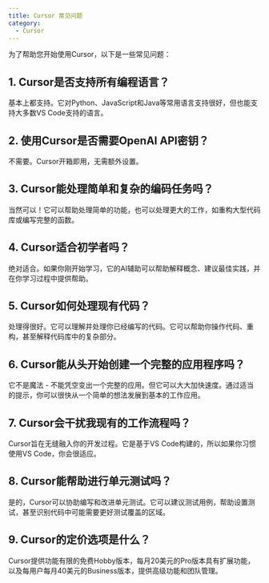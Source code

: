 ```yaml
---
title: Cursor 常见问题
category:
  - Cursor
---
```


为了帮助您开始使用Cursor，以下是一些常见问题：

## 1. Cursor是否支持所有编程语言？
基本上都支持。它对Python、JavaScript和Java等常用语言支持很好，但也能支持大多数VS Code支持的语言。

## 2. 使用Cursor是否需要OpenAI API密钥？
不需要。Cursor开箱即用，无需额外设置。

## 3. Cursor能处理简单和复杂的编码任务吗？
当然可以！它可以帮助处理简单的功能，也可以处理更大的工作，如重构大型代码库或编写完整的函数。

## 4. Cursor适合初学者吗？
绝对适合。如果你刚开始学习，它的AI辅助可以帮助解释概念、建议最佳实践，并在你学习过程中提供帮助。

## 5. Cursor如何处理现有代码？
处理得很好。它可以理解并处理你已经编写的代码。它可以帮助你操作代码、重构，甚至解释代码库中的复杂部分。

## 6. Cursor能从头开始创建一个完整的应用程序吗？
它不是魔法 - 不能凭空变出一个完整的应用。但它可以大大加快速度。通过适当的提示，你可以很快从一个简单的想法发展到基本的工作应用。

## 7. Cursor会干扰我现有的工作流程吗？
Cursor旨在无缝融入你的开发过程。它是基于VS Code构建的，所以如果你习惯使用VS Code，你会很适应。

## 8. Cursor能帮助进行单元测试吗？
是的，Cursor可以协助编写和改进单元测试。它可以建议测试用例，帮助设置测试，甚至识别代码中可能需要更好测试覆盖的区域。

## 9. Cursor的定价选项是什么？
Cursor提供功能有限的免费Hobby版本，每月20美元的Pro版本具有扩展功能，以及每用户每月40美元的Business版本，提供高级功能和团队管理。